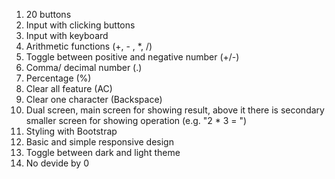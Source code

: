 1. 20 buttons
2. Input with clicking buttons
3. Input with keyboard
4. Arithmetic functions (+, - , *, /)
5. Toggle between positive and negative number (+/-)
6. Comma/ decimal number (.)
7. Percentage (%)  
8. Clear all feature (AC)
9. Clear one character (Backspace)
10. Dual screen, main screen for showing result, above it there is secondary smaller screen for showing operation (e.g. "2 * 3 = ")
11. Styling with Bootstrap
12. Basic and simple responsive design
13. Toggle between dark and light theme
14. No devide by 0

